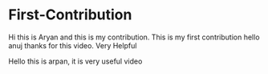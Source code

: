# First-Contribution
Hi this is Aryan and this is my contribution.
This is my first contribution
hello anuj thanks for this video. Very Helpful

Hello this is arpan, it is very useful video 
